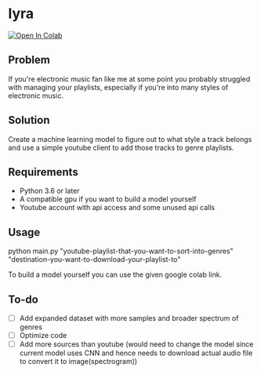 # lyra
[![Open In Colab](https://colab.research.google.com/assets/colab-badge.svg)](https://colab.research.google.com/github//hcbt/lyra/blob/master/build_model.ipynb)
## Problem

If you're electronic music fan like me at some point you probably struggled with managing your playlists, especially if you're into many styles of electronic music. 

## Solution

Create a machine learning model to figure out to what style a track belongs and use a simple youtube client to add those tracks to genre playlists.

## Requirements

* Python 3.6 or later
* A compatible gpu if you want to build a model yourself
* Youtube account with api access and some unused api calls

## Usage

python main.py "youtube-playlist-that-you-want-to-sort-into-genres" "destination-you-want-to-download-your-playlist-to"

To build a model yourself you can use the given google colab link.
## To-do

- [ ] Add expanded dataset with more samples and broader spectrum of genres
- [ ] Optimize code
- [ ] Add more sources than youtube (would need to change the model since current model uses CNN and hence needs to download actual audio file to convert it to image(spectrogram))
